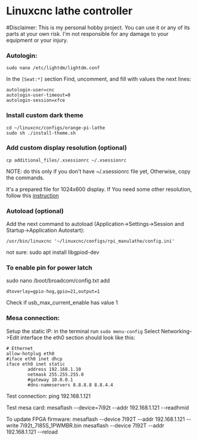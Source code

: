 # Linuxcnc lathe controller

#Disclaimer:
This is my personal hobby project. You can use it or any of its parts at your own risk. I'm not responsible for any damage to your equipment or your injury.

### Autologin:
```
sudo nano /etc/lightdm/lightdm.conf
```
In the  ```[Seat:*]``` section
Find, uncomment, and fill with values the next lines:
```
autologin-user=cnc
autologin-user-timeout=0
autologin-session=xfce
```

### Install custom dark theme
```
cd ~/linuxcnc/configs/orange-pi-lathe
sudo sh ./install-theme.sh
```

### Add custom display resolution (optional)
```
cp additional_files/.xsessionrc ~/.xsessionrc
```
NOTE: do this only if you don't have ~/.xsessionrc file yet, Otherwise, copy the commands.

It's a prepared file for 1024x600 display. If You need some other resolution, follow this [instruction](https://askubuntu.com/questions/377937/how-do-i-set-a-custom-resolution)


### Autoload (optional)

Add the next command to autoload (Application->Settings->Session and Startup->Application Autostart):
```
/usr/bin/linuxcnc '~/linuxcnc/configs/rpi_manulathe/config.ini'
```

not sure:
sudo apt install libgpiod-dev


### To enable pin for power latch 
sudo nano /boot/broadcom/config.txt
add

```
dtoverlay=gpio-hog,gpio=21,output=1
```
Check if usb_max_current_enable has value 1

### Mesa connection:

Setup the static IP:
in the terminal run
``` sudo menu-config ```
Select Networking->Edit interface
the eth0 section should look like this:
```
# Ethernet
allow-hotplug eth0
#iface eth0 inet dhcp
iface eth0 inet static
        address 192.168.1.10
        netmask 255.255.255.0
        #gateway 10.0.0.1
        #dns-nameservers 8.8.8.8 8.8.4.4
```

Test connection:
ping 192.168.1.121

Test mesa card:
mesaflash --device=7i92t --addr 192.168.1.121 --readhmid

To update FPGA firmware:
mesaflash --device 7I92T --addr 192.168.1.121 --write 7i92t_7I85S_1PWMBR.bin
mesaflash --device 7I92T --addr 192.168.1.121 --reload




